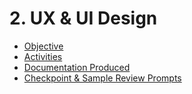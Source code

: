 # 2. UX & UI Design

- [Objective](UX-UI-Design-Objective.md)
- [Activities](UX-UI-Design-Activities.md)
- [Documentation Produced](UX-UI-Design-Documentation-Produced.md)
- [Checkpoint & Sample Review Prompts](UX-UI-Design-Checkpoint-Sample-Review-Prompts.md)
